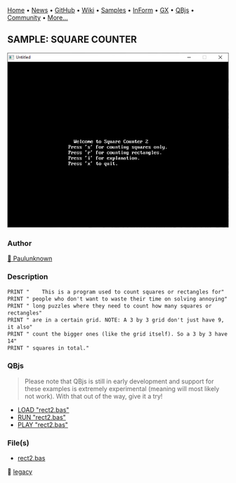 [Home](https://qb64.com) • [News](../../news.md) • [GitHub](https://github.com/QB64Official/qb64) • [Wiki](https://github.com/QB64Official/qb64/wiki) • [Samples](../../samples.md) • [InForm](../../inform.md) • [GX](../../gx.md) • [QBjs](../../qbjs.md) • [Community](../../community.md) • [More...](../../more.md)

## SAMPLE: SQUARE COUNTER

![screenshot.png](img/screenshot.png)

### Author

[🐝 Paulunknown](../paulunknown.md) 

### Description

```text
PRINT "    This is a program used to count squares or rectangles for"
PRINT " people who don't want to waste their time on solving annoying"
PRINT " long puzzles where they need to count how many squares or rectangles"
PRINT " are in a certain grid. NOTE: A 3 by 3 grid don't just have 9, it also"
PRINT " count the bigger ones (like the grid itself). So a 3 by 3 have 14"
PRINT " squares in total."
```

### QBjs

> Please note that QBjs is still in early development and support for these examples is extremely experimental (meaning will most likely not work). With that out of the way, give it a try!

* [LOAD "rect2.bas"](https://v6p9d9t4.ssl.hwcdn.net/html/5963335/index.html?src=https://qb64.com/samples/square-counter/src/rect2.bas)
* [RUN "rect2.bas"](https://v6p9d9t4.ssl.hwcdn.net/html/5963335/index.html?mode=auto&src=https://qb64.com/samples/square-counter/src/rect2.bas)
* [PLAY "rect2.bas"](https://v6p9d9t4.ssl.hwcdn.net/html/5963335/index.html?mode=play&src=https://qb64.com/samples/square-counter/src/rect2.bas)

### File(s)

* [rect2.bas](src/rect2.bas)

🔗 [legacy](../legacy.md)
